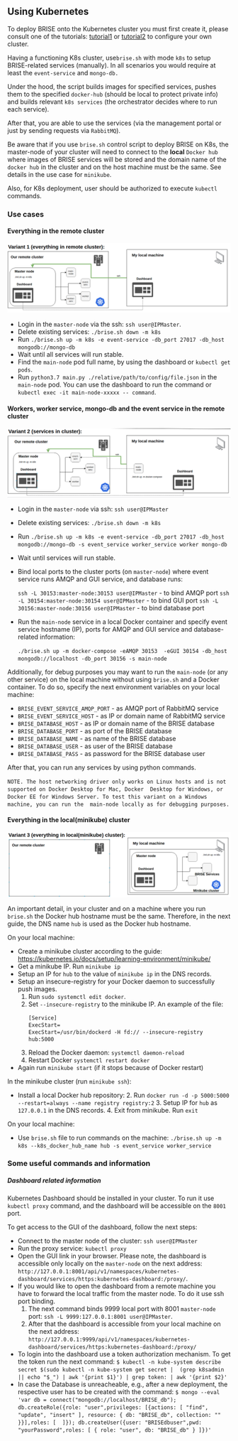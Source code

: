 ## Using Kubernetes 
To deploy BRISE onto the Kubernetes cluster you must first create it, please consult one of the tutorials: 
[tutorial1](https://kubernetes.io/docs/tutorials/kubernetes-basics/) or 
[tutorial2](https://www.tecmint.com/install-kubernetes-cluster-on-centos-7/) to configure your own cluster.

Having a functioning K8s cluster, use`brise.sh` with mode `k8s` to setup BRISE-related services (manually). 
In all scenarios you would require at least the `event-service` and `mongo-db.`

Under the hood, the script builds images for specified services, pushes them to the specified `docker-hub` 
(should be local to protect private info) and builds relevant `k8s services` (the orchestrator decides where to 
run each service).

After that, you are able to use the services (via the management portal or just by sending requests via `RabbitMQ`).

Be aware that if you use `brise.sh` control script to deploy BRISE on K8s,
the master-node of your cluster will need to connect to the **local** `Docker hub` where images of BRISE services 
will be stored and the domain name of the `docker hub` in the cluster and on the host machine must be the same.
See details in the use case for `minikube`.

Also, for K8s deployment, user should be authorized to execute `kubectl` commands.

### Use cases
#### Everything in the remote cluster

![Variant 1](./img/use_case_1.png)

- Login in the `master-node` via the ssh: `ssh user@IPMaster`.
- Delete existing services: `./brise.sh down -m k8s` 
- Run `./brise.sh up -m k8s -e event-service -db_port 27017 -db_host mongodb://mongo-db`
- Wait until all services will run stable.
- Find the `main-node` pod full name, by using the dashboard or `kubectl get pods`. 
- Run `python3.7 main.py ./relative/path/to/config/file.json` in the `main-node` pod. You can use the dashboard to 
run the command or `kubectl exec -it main-node-xxxxx -- command`.

#### Workers, worker service, mongo-db and the event service in the remote cluster

![Variant 2](./img/use_case_2.png)

- Login in the `master-node` via ssh: `ssh user@IPMaster`
- Delete existing services: `./brise.sh down -m k8s`
- Run `./brise.sh up -m k8s -e event-service -db_port 27017 -db_host mongodb://mongo-db -s event_service worker_service worker mongo-db`
- Wait until services will run stable.
- Bind local ports to the cluster ports (on `master-node`) where event service runs AMQP and GUI service, and database runs:
 
    `ssh -L 30153:master-node:30153 user@IPMaster` - to bind AMQP port
    `ssh -L 30154:master-node:30154 user@IPMaster` - to bind GUI port
    `ssh -L 30156:master-node:30156 user@IPMaster` - to bind database port

- Run the `main-node` service in a local Docker container and specify event service hostname (IP), ports for AMQP and GUI service and database-related information:

    `./brise.sh up -m docker-compose -eAMQP 30153  -eGUI 30154 -db_host mongodb://localhost -db_port 30156 -s main-node`

Additionally, for debug purposes you may want to run the `main-node` (or any other service) on the local machine 
without using `brise.sh` and a Docker container.
To do so, specify the next environment variables on your local machine:

 - `BRISE_EVENT_SERVICE_AMQP_PORT` - as AMQP port of RabbitMQ service
 - `BRISE_EVENT_SERVICE_HOST` - as IP or domain name of RabbitMQ service
 - `BRISE_DATABASE_HOST` - as IP or domain name of the BRISE database
 - `BRISE_DATABASE_PORT` - as port of the BRISE database
 - `BRISE_DATABASE_NAME` - as name of the BRISE database
 - `BRISE_DATABASE_USER` - as user of the BRISE database
 - `BRISE_DATABASE_PASS` - as password for the BRISE database user

After that, you can run any services by using python commands.

`NOTE. The host networking driver only works on Linux hosts and is not supported on Docker Desktop for Mac, Docker 
Desktop for Windows, or Docker EE for Windows Server. To test this variant on a Windows machine, you can run the 
main-node locally as for debugging purposes.`

#### Everything in the local(minikube) cluster

![Variant 3](./img/use_case_3.png)

An important detail, in your cluster and on a machine where you run `brise.sh` the Docker hub hostname must be the same.
Therefore, in the next guide, the DNS name `hub` is used as the Docker hub hostname.

On your local machine:
- Create a minikube cluster according to the guide: https://kubernetes.io/docs/setup/learning-environment/minikube/
- Get a minikube IP. Run `minikube ip`
- Setup an IP for `hub` to the value of `minikube ip` in the DNS records.
- Setup an insecure-registry for your Docker daemon to successfully push images.
    1. Run `sudo systemctl edit docker`.
    2. Set `--insecure-registry` to the minikube IP. An example of the file:
        ```
        [Service]
        ExecStart=
        ExecStart=/usr/bin/dockerd -H fd:// --insecure-registry hub:5000
       ```
     3. Reload the Docker daemon: `systemctl daemon-reload`
     4. Restart Docker `systemctl restart docker`
 - Again run `minikube start` (if it stops because of Docker restart)
 
In the minikube cluster (run `minikube ssh`):
- Install a local Docker hub repository:
    2. Run `docker run -d -p 5000:5000 --restart=always --name registry registry:2`
    3. Setup IP for `hub` as `127.0.0.1` in the DNS records.
    4. Exit from minikube. Run `exit`

On your local machine:
- Use `brise.sh` file to run commands on the machine:
    `./brise.sh up -m k8s --k8s_docker_hub_name hub -s event_service worker_service`


### Some useful commands and information

##### Dashboard related information

Kubernetes Dashboard should be installed in your cluster. To run it use `kubectl proxy` command, 
and the dashboard will be accessible on the `8001` port.

To get access to the GUI of the dashboard, follow the next steps:
 - Connect to the master node of the cluster: `ssh user@IPMaster`
 - Run the proxy service: `kubectl proxy`
 - Open the GUI link in your browser. Please note, the dashboard is accessible only locally on the `master-node` 
 on the next address: `http://127.0.0.1:8001/api/v1/namespaces/kubernetes-dashboard/services/https:kubernetes-dashboard:/proxy/`.
 - If you would like to open the dashboard from a remote machine you have to forward the local 
 traffic from the master node. To do it use ssh port binding.
    1. The next command binds 9999 local port with  8001 `master-node` port: 
        `ssh -L 9999:127.0.0.1:8001 user@IPMaster`.
    2. After that the dashboard is accessible from your local machine on the next address:
`http://127.0.0.1:9999/api/v1/namespaces/kubernetes-dashboard/services/https:kubernetes-dashboard:/proxy/`
 - To login into the dashboard use a token authorization mechanism. To get the token run the next command:
 `$ kubectl -n kube-system describe secret $(sudo kubectl -n kube-system get secret | 
 (grep k8sadmin || echo "$_") | awk '{print $1}') | grep token: | awk '{print $2}'`
 - In case the Database is unreacheable, e.g., after a new deployment, the respective user has to be created with the 
 command: `$ mongo --eval 'var db = connect("mongodb://localhost/BRISE_db"); 
 db.createRole({role: "user",privileges: [{actions: [ "find", "update", "insert" ],
 resource: { db: "BRISE_db", collection: "" }}],roles: [  ]});
 db.createUser({user: "BRISEdbuser",pwd: "yourPassword",roles: [ { role: "user", db: "BRISE_db" } ]})'` 